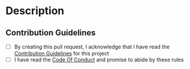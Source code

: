 # Description

<!-- Please describe in a short sentence or bullet points what changes you have made. -->

## Contribution Guidelines

- [ ] By creating this pull request, I acknowledge that I have read the [Contribution Guidelines](https://github.com/waheeb71/vscode-cyber-icon-theme/blob/main/CONTRIBUTING.md) for this project
- [ ] I have read the [Code Of Conduct](https://github.com/waheeb71/vscode-cyber-icon-theme/blob/main/CODE_OF_CONDUCT.md) and promise to abide by these rules
